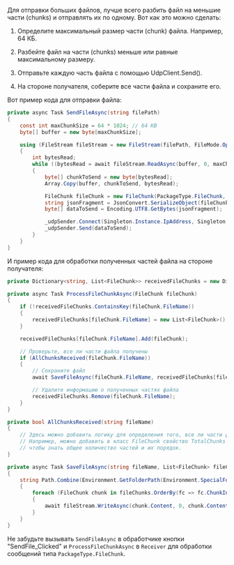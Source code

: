 Для отправки больших файлов, лучше всего разбить файл на меньшие части (chunks) и отправлять их по одному. Вот как это можно сделать:

1. Определите максимальный размер части (chunk) файла. Например, 64 КБ.

2. Разбейте файл на части (chunks) меньше или равные максимальному размеру.

3. Отправьте каждую часть файла с помощью UdpClient.Send().

4. На стороне получателя, соберите все части файла и сохраните его.

Вот пример кода для отправки файла:

```csharp
private async Task SendFileAsync(string filePath)
{
    const int maxChunkSize = 64 * 1024; // 64 KB
    byte[] buffer = new byte[maxChunkSize];

    using (FileStream fileStream = new FileStream(filePath, FileMode.Open, FileAccess.Read))
    {
        int bytesRead;
        while ((bytesRead = await fileStream.ReadAsync(buffer, 0, maxChunkSize)) > 0)
        {
            byte[] chunkToSend = new byte[bytesRead];
            Array.Copy(buffer, chunkToSend, bytesRead);

            FileChunk fileChunk = new FileChunk(PackageType.FileChunk, chunkToSend, Path.GetFileName(filePath));
            string jsonFragment = JsonConvert.SerializeObject(fileChunk);
            byte[] dataToSend = Encoding.UTF8.GetBytes(jsonFragment);

            _udpSender.Connect(Singleton.Instance.IpAddress, Singleton.Instance.RemotePort);
            _udpSender.Send(dataToSend);
        }
    }
}
```

И пример кода для обработки полученных частей файла на стороне получателя:

```csharp
private Dictionary<string, List<FileChunk>> receivedFileChunks = new Dictionary<string, List<FileChunk>>();

private async Task ProcessFileChunkAsync(FileChunk fileChunk)
{
    if (!receivedFileChunks.ContainsKey(fileChunk.FileName))
    {
        receivedFileChunks[fileChunk.FileName] = new List<FileChunk>();
    }

    receivedFileChunks[fileChunk.FileName].Add(fileChunk);

    // Проверьте, все ли части файла получены
    if (AllChunksReceived(fileChunk.FileName))
    {
        // Сохраните файл
        await SaveFileAsync(fileChunk.FileName, receivedFileChunks[fileChunk.FileName]);

        // Удалите информацию о полученных частях файла
        receivedFileChunks.Remove(fileChunk.FileName);
    }
}

private bool AllChunksReceived(string fileName)
{
    // Здесь можно добавить логику для определения того, все ли части файла получены.
    // Например, можно добавить в класс FileChunk свойство TotalChunks и ChunkIndex,
    // чтобы знать общее количество частей и их порядок.
}

private async Task SaveFileAsync(string fileName, List<FileChunk> fileChunks)
{
    string Path.Combine(Environment.GetFolderPath(Environment.SpecialFolder.MyDocuments), fileNameFileStream fileStream = new FileStream(outputPath, FileMode.Create, FileAccess.Write))
    {
        foreach (FileChunk chunk in fileChunks.OrderBy(fc => fc.ChunkIndex))
        {
            await fileStream.WriteAsync(chunk.Content, 0, chunk.Content.Length);
        }
    }
}
```

Не забудьте вызывать `SendFileAsync` в обработчике кнопки "SendFile_Clicked" и `ProcessFileChunkAsync` в `Receiver` для обработки сообщений типа `PackageType.FileChunk`.